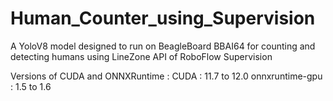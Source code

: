 # Human_Counter_using_Supervision

A YoloV8 model designed to run on BeagleBoard BBAI64 for counting and detecting humans using LineZone API of RoboFlow Supervision

Versions of CUDA and ONNXRuntime :
CUDA : 11.7 to 12.0
onnxruntime-gpu : 1.5 to 1.6


